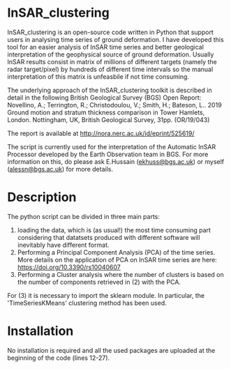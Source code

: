 # InSAR_clustering
InSAR_clustering is an open-source code written in Python that support users in analysing time series of ground deformation.
I have developed this tool for an easier analysis of InSAR time series and better geological interpretation of the geophysical source of ground deformation.
Usually InSAR results consist in matrix of millions of different targets (namely the radar target/pixel) by hundreds of different time intervals so the manual interpretation of this matrix is unfeasbile if not time consuming.

The underlying approach of the InSAR_clustering toolkit is described in detail in the following British Geological Survey (BGS) Open Report:
Novellino, A.; Terrington, R.; Christodoulou, V.; Smith, H.; Bateson, L.. 2019 Ground motion and stratum thickness comparison in Tower Hamlets, London. Nottingham, UK, British Geological Survey, 31pp. (OR/19/043)

The report is available at http://nora.nerc.ac.uk/id/eprint/525619/ 

The script is currently used for the interpretation of the Automatic InSAR Processor developed by the Earth Observation team in BGS. For more information on this, do please ask E.Hussain (ekhuss@bgs.ac.uk) or myself (alessn@bgs.ac.uk) for more details.


# Description
The python script can be divided in three main parts:
1) loading the data, which is (as usual!) the most time consuming part considering that datatsets produced with different software will inevitably have different format.
2) Performing a Principal Component Analysis (PCA) of the time series. More details on the application of PCA on InSAR time series are here: https://doi.org/10.3390/rs10040607
3) Performing a Cluster analysis where the number of clusters is based on the number of components retrieved in (2) with the PCA.

For (3) it is necessary to import the sklearn module. In particular, the 'TimeSeriesKMeans' clustering method has been used.


# Installation
No installation is required and all the used packages are uploaded at the beginning of the code (lines 12-27).
